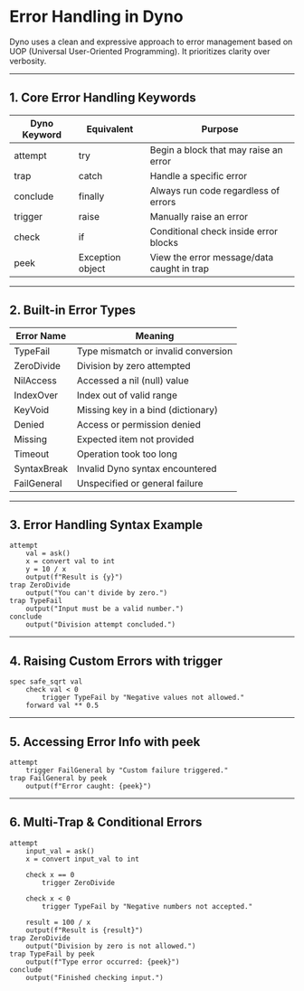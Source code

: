 # Error Handling in Dyno

Dyno uses a clean and expressive approach to error management based on UOP (Universal User-Oriented Programming). It prioritizes clarity over verbosity.

---

## 1. Core Error Handling Keywords

| Dyno Keyword | Equivalent | Purpose                          |
|--------------|------------|---------------------------------|
| attempt      | try        | Begin a block that may raise an error |
| trap         | catch      | Handle a specific error          |
| conclude     | finally    | Always run code regardless of errors |
| trigger      | raise      | Manually raise an error          |
| check        | if         | Conditional check inside error blocks |
| peek         | Exception object | View the error message/data caught in trap |

---

## 2. Built-in Error Types

| Error Name   | Meaning                          |
|--------------|---------------------------------|
| TypeFail     | Type mismatch or invalid conversion |
| ZeroDivide   | Division by zero attempted       |
| NilAccess    | Accessed a nil (null) value      |
| IndexOver    | Index out of valid range         |
| KeyVoid      | Missing key in a bind (dictionary) |
| Denied      | Access or permission denied       |
| Missing      | Expected item not provided        |
| Timeout      | Operation took too long           |
| SyntaxBreak  | Invalid Dyno syntax encountered   |
| FailGeneral  | Unspecified or general failure   |

---

## 3. Error Handling Syntax Example

```plaintext
attempt
    val = ask()
    x = convert val to int
    y = 10 / x
    output(f"Result is {y}")
trap ZeroDivide
    output("You can't divide by zero.")
trap TypeFail
    output("Input must be a valid number.")
conclude
    output("Division attempt concluded.")
```

---

## 4. Raising Custom Errors with trigger

```plaintext
spec safe_sqrt val
    check val < 0
        trigger TypeFail by "Negative values not allowed."
    forward val ** 0.5
```

---

## 5. Accessing Error Info with peek

```plaintext
attempt
    trigger FailGeneral by "Custom failure triggered."
trap FailGeneral by peek
    output(f"Error caught: {peek}")
```

---

## 6. Multi-Trap & Conditional Errors

```plaintext
attempt
    input_val = ask()
    x = convert input_val to int

    check x == 0
        trigger ZeroDivide

    check x < 0
        trigger TypeFail by "Negative numbers not accepted."

    result = 100 / x
    output(f"Result is {result}")
trap ZeroDivide
    output("Division by zero is not allowed.")
trap TypeFail by peek
    output(f"Type error occurred: {peek}")
conclude
    output("Finished checking input.")
